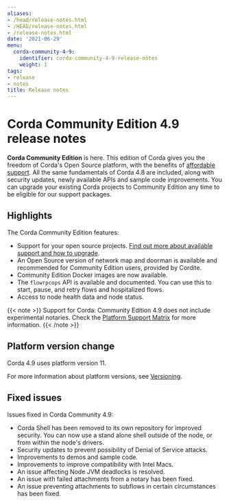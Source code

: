 ```yaml
---
aliases:
- /head/release-notes.html
- /HEAD/release-notes.html
- /release-notes.html
date: '2021-06-29'
menu:
  corda-community-4-9:
    identifier: corda-community-4-9-release-notes
    weight: 1
tags:
- release
- notes
title: Release notes
---
```



# Corda Community Edition 4.9 release notes

**Corda Community Edition** is here. This edition of Corda gives you the freedom of Corda's Open Source platform, with the benefits of [affordable support](https://r3.com/support). All the same fundamentals of Corda 4.8 are included, along with security updates, newly available APIs and sample code improvements. You can upgrade your existing Corda projects to Community Edition any time to be eligible for our support packages.

## Highlights

The Corda Community Edition features:

* Support for your open source projects. [Find out more about available support and how to upgrade](_index.html).
* An Open Source version of network map and doorman is available and recommended for Community Edition users, provided by Cordite.
* Community Edition Docker images are now available.
* The `flowrpcops` API is available and documented. You can use this to start, pause, and retry flows and hospitalized flows.
* Access to node health data and node status.

{{< note >}}
Support for Corda: Community Edition 4.9 does not include experimental notaries. Check the [Platform Support Matrix](release-platform-support-matrix.md) for more information.
{{< /note >}}

## Platform version change

Corda 4.9 uses platform version 11.

For more information about platform versions, see [Versioning](../../../../../en/platform/corda/4.9/community/versioning.md).

## Fixed issues

Issues fixed in Corda Community 4.9:

* Corda Shell has been removed to its own repository for improved security. You can now use a stand alone shell outside of the node, or from within the node's drivers.
* Security updates to prevent possibility of Denial of Service attacks.
* Improvements to demos and sample code.
* Improvements to improve compatibility with Intel Macs.
* An issue affecting Node JVM deadlocks is resolved.
* An issue with failed attachments from a notary has been fixed.
* An issue preventing attachments to subflows in certain circumstances has been fixed.
